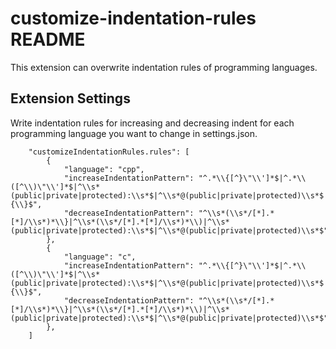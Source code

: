 # customize-indentation-rules README
This extension can overwrite indentation rules of programming languages.

## Extension Settings
Write indentation rules for increasing and decreasing indent for each programming language you want
to change in settings.json.

```
    "customizeIndentationRules.rules": [
        {
            "language": "cpp",
            "increaseIndentationPattern": "^.*\\{[^}\"\\']*$|^.*\\([^\\)\"\\']*$|^\\s*(public|private|protected):\\s*$|^\\s*@(public|private|protected)\\s*$|^\\s*\\{\\}$",
            "decreaseIndentationPattern": "^\\s*(\\s*/[*].*[*]/\\s*)*\\}|^\\s*(\\s*/[*].*[*]/\\s*)*\\)|^\\s*(public|private|protected):\\s*$|^\\s*@(public|private|protected)\\s*$"
        },
        {
            "language": "c",
            "increaseIndentationPattern": "^.*\\{[^}\"\\']*$|^.*\\([^\\)\"\\']*$|^\\s*(public|private|protected):\\s*$|^\\s*@(public|private|protected)\\s*$|^\\s*\\{\\}$",
            "decreaseIndentationPattern": "^\\s*(\\s*/[*].*[*]/\\s*)*\\}|^\\s*(\\s*/[*].*[*]/\\s*)*\\)|^\\s*(public|private|protected):\\s*$|^\\s*@(public|private|protected)\\s*$"
        },
    ]
```
